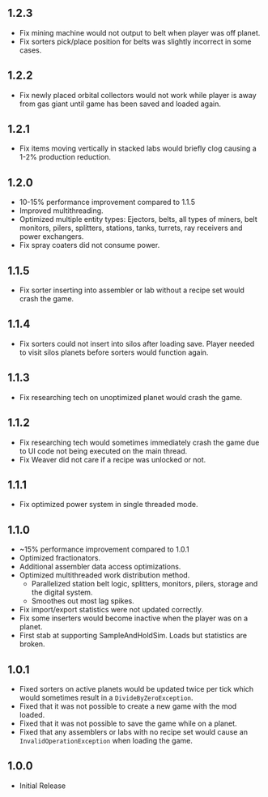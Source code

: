 ## 1.2.3
* Fix mining machine would not output to belt when player was off planet.
* Fix sorters pick/place position for belts was slightly incorrect in some cases.

## 1.2.2
* Fix newly placed orbital collectors would not work while player is away from gas giant until game has been saved and loaded again.

## 1.2.1
* Fix items moving vertically in stacked labs would briefly clog causing a 1-2% production reduction.

## 1.2.0
* 10-15% performance improvement compared to 1.1.5
* Improved multithreading.
* Optimized multiple entity types: Ejectors, belts, all types of miners, belt monitors, pilers, splitters, stations, tanks, turrets, ray receivers and power exchangers.
* Fix spray coaters did not consume power.

## 1.1.5
* Fix sorter inserting into assembler or lab without a recipe set would crash the game.

## 1.1.4
* Fix sorters could not insert into silos after loading save. Player needed to visit silos planets before sorters would function again.

## 1.1.3
* Fix researching tech on unoptimized planet would crash the game.

## 1.1.2
* Fix researching tech would sometimes immediately crash the game due to UI code not being executed on the main thread.
* Fix Weaver did not care if a recipe was unlocked or not.

## 1.1.1
* Fix optimized power system in single threaded mode.

## 1.1.0
* ~15% performance improvement compared to 1.0.1
* Optimized fractionators.
* Additional assembler data access optimizations.
* Optimized multithreaded work distribution method.
	* Parallelized station belt logic, splitters, monitors, pilers, storage and the digital system.
	* Smoothes out most lag spikes.
* Fix import/export statistics were not updated correctly.
* Fix some inserters would become inactive when the player was on a planet.
* First stab at supporting SampleAndHoldSim. Loads but statistics are broken.

## 1.0.1
* Fixed sorters on active planets would be updated twice per tick which would sometimes result in a `DivideByZeroException`.
* Fixed that it was not possible to create a new game with the mod loaded.
* Fixed that it was not possible to save the game while on a planet.
* Fixed that any assemblers or labs with no recipe set would cause an `InvalidOperationException` when loading the game.

## 1.0.0
* Initial Release